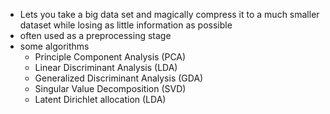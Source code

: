 - Lets you take a big data set and magically compress it to a much smaller dataset while losing as little information as possible
- often used as a preprocessing stage
- some algorithms
	- Principle Component Analysis (PCA)
	- Linear Discriminant Analysis (LDA)
	- Generalized Discriminant Analysis (GDA)
	- Singular Value Decomposition (SVD)
	- Latent Dirichlet allocation (LDA)